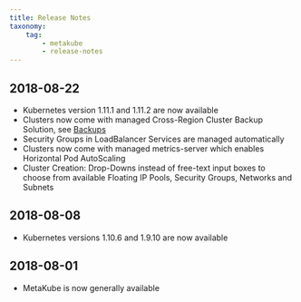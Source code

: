 ```yaml
---
title: Release Notes
taxonomy:
    tag:
        - metakube
        - release-notes
---
```


## 2018-08-22

* Kubernetes version 1.11.1 and 1.11.2 are now available
* Clusters now come with managed Cross-Region Cluster Backup Solution, see [Backups](../../02.Documentation/06.backups/default.en.md)
* Security Groups in LoadBalancer Services are managed automatically
* Clusters now come with managed metrics-server which enables Horizontal Pod AutoScaling
* Cluster Creation: Drop-Downs instead of free-text input boxes to choose from available Floating IP Pools, Security Groups, Networks and Subnets

## 2018-08-08

* Kubernetes versions 1.10.6 and 1.9.10 are now available

## 2018-08-01

* MetaKube is now generally available

